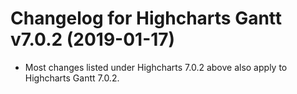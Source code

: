 # Changelog for Highcharts Gantt v7.0.2 (2019-01-17)

- Most changes listed under Highcharts 7.0.2 above also apply to Highcharts Gantt 7.0.2.
